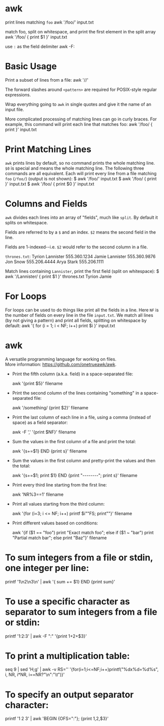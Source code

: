 # awk

print lines matching `foo`
    awk '/foo/' input.txt

match foo, split on whitespace, and print the first element in the split array
    awk '/foo/ { print $1 }' input.txt

use `:` as the field delimiter
    awk -F:


# Basic Usage

Print a subset of lines from a file:
    awk '/<pattern>/' <inputfile>

The forward slashes around `<pattern>` are required for POSIX-style regular
expressions.

Wrap everything going to `awk` in single quotes and give it the name of an
input file.

More complicated processing of matching lines can go in curly braces. For
example, this command will print each line that matches foo:
    awk '/foo/ { print }' input.txt


# Print Matching Lines

`awk` prints lines by default, so no command prints the whole matching line.
`$0` is special and means the whole matching line. The following three commands
are all equivalent. Each will print every line from a file matching `foo`
(`/foo/`) (output is not shown):
    $ awk '/foo/' input.txt
    $ awk '/foo/ { print }' input.txt
    $ awk '/foo/ { print $0 }' input.txt


# Columns and Fields

`awk` divides each lines into an array of "fields", much like `split`. By
default it splits on whitespace.

Fields are referred to by a `$` and an index. `$2` means the second field in
the line.

Fields are 1-indexed--i.e. `$2` would refer to the second column in a file.

`thrones.txt`:
    Tyrion   Lannister    555.360.1234
    Jamie    Lannister    555.360.9876
    Jon      Snow         555.206.4444
    Arya     Stark        555.206.1111

Match lines containing `Lannister`, print the first field (split on
whitespace):
    $ awk '/Lannister/ { print $1 }' thrones.txt
    Tyrion
    Jamie


# For Loops

For loops can be used to do things like print all the fields in a line. Here
`NF` is the number of fields on every line in the file `input.txt`. We match
all lines (by not giving a pattern) and print all fields, splitting on
whitespace by default:
    awk '{ for (i = 1; i < NF; i++) print $i }' input.txt

# awk                                                                                         
                                                                                              
  A versatile programming language for working on files.                                      
  More information: <https://github.com/onetrueawk/awk>.                                      
                                                                                              
- Print the fifth column (a.k.a. field) in a space-separated file:                            
                                                                                              
  awk '{print $5}' filename                                                                   
                                                                                              
- Print the second column of the lines containing "something" in a space-separated file:      
                                                                                              
  awk '/something/ {print $2}' filename                                                       
                                                                                              
- Print the last column of each line in a file, using a comma (instead of space) as a field separator:
                                                                                              
  awk -F ',' '{print $NF}' filename                                                           
                                                                                              
- Sum the values in the first column of a file and print the total:                           
                                                                                              
  awk '{s+=$1} END {print s}' filename                                                        
                                                                                              
- Sum the values in the first column and pretty-print the values and then the total:          
                                                                                              
  awk '{s+=$1; print $1} END {print "--------"; print s}' filename                            
                                                                                              
- Print every third line starting from the first line:                                        
                                                                                              
  awk 'NR%3==1' filename                                                                      
                                                                                              
- Print all values starting from the third column:                                            
                                                                                              
  awk '{for (i=3; i <= NF; i++) printf $i""FS; print""}' filename                             
                                                                                              
- Print different values based on conditions:                                                 
                                                                                              
  awk '{if ($1 == "foo") print "Exact match foo"; else if ($1 ~ "bar") print "Partial match bar"; else print "Baz"}' filename
                                                                                              
                                                                                              
                                                                                              
# To sum integers from a file or stdin, one integer per line:
printf '1\n2\n3\n' | awk '{ sum += $1} END {print sum}'

# To use a specific character as separator to sum integers from a file or stdin:
printf '1:2:3' | awk -F ":" '{print $1+$2+$3}'

# To print a multiplication table:
seq 9 | sed 'H;g' | awk -v RS='' '{for(i=1;i<=NF;i++)printf("%dx%d=%d%s", i, NR, i*NR, i==NR?"\n":"\t")}'

# To specify an output separator character:
printf '1 2 3' | awk 'BEGIN {OFS=":"}; {print $1,$2,$3}'
